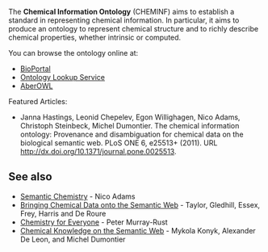 The **Chemical Information Ontology** (CHEMINF) aims to establish a standard in representing chemical information. In particular, it aims to produce an ontology to represent chemical structure and to richly describe chemical properties, whether intrinsic or computed.

You can browse the ontology online at:

* [BioPortal](http://bioportal.bioontology.org/ontologies/CHEMINF/)
* [Ontology Lookup Service](https://www.ebi.ac.uk/ols/ontologies/cheminf)
* [AberOWL](http://aber-owl.net/ontology/CHEMINF/)

Featured Articles:

* Janna Hastings, Leonid Chepelev, Egon Willighagen, Nico Adams, Christoph Steinbeck, Michel Dumontier. The chemical information ontology: Provenance and disambiguation for chemical data on the biological semantic web. PLoS ONE 6, e25513+ (2011). URL http://dx.doi.org/10.1371/journal.pone.0025513.

## See also

* [Semantic Chemistry](http://www.semanticuniverse.com/articles-semantic-chemistry.html) - Nico Adams
* [Bringing Chemical Data onto the Semantic Web](http://pubs.acs.org/doi/pdfplus/10.1021/ci050378m) - Taylor, Gledhill, Essex, Frey, Harris and De Roure
* [Chemistry for Everyone](http://www.nature.com/nature/journal/v451/n7179/full/451648a.html) - Peter Murray-Rust
* [Chemical Knowledge on the Semantic Web](http://dumontierlab.com/pdf/2008_DILS_chemicalknowledge.pdf) - Mykola Konyk, Alexander De Leon, and Michel Dumontier
